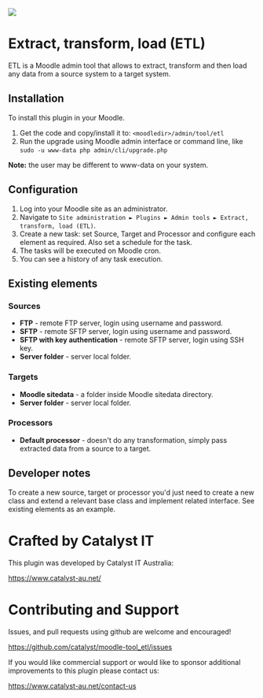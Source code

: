<a href="https://travis-ci.org/catalyst/moodle-tool_etl">
<img src="https://api.travis-ci.org/catalyst/moodle-tool_etl.svg?branch=master">
</a>

# Extract, transform, load (ETL)
ETL is a Moodle admin tool that allows to extract, transform and then load any data from a source system to a target system.

## Installation
To install this plugin in your Moodle.
1. Get the code and copy/install it to: `<moodledir>/admin/tool/etl`
2. Run the upgrade using Moodle admin interface or command line, like `sudo -u www-data php admin/cli/upgrade.php`

**Note:** the user may be different to www-data on your system.

## Configuration
1. Log into your Moodle site as an administrator.
2. Navigate to  `Site administration ► Plugins ► Admin tools ► Extract, transform, load (ETL)`.
3. Create a new task: set Source, Target and Processor and configure each element as required. Also set a schedule for the task.
4. The tasks will be executed on Moodle cron.
5. You can see a history of any task execution.

## Existing elements

### Sources
* **FTP** - remote FTP server, login using username and password.
* **SFTP** - remote SFTP server, login using username and password.
* **SFTP with key authentication** - remote SFTP server, login using SSH key.
* **Server folder** - server local folder.

### Targets
* **Moodle sitedata** - a folder inside Moodle sitedata directory.
* **Server folder** - server local folder.

### Processors
* **Default processor** - doesn't do any transformation, simply pass extracted data from a source to a target.

## Developer notes
To create a new source, target or processor you'd just need to create a new class and extend a relevant base class and implement related interface. See existing elements as an example.

# Crafted by Catalyst IT

This plugin was developed by Catalyst IT Australia:

https://www.catalyst-au.net/

# Contributing and Support

Issues, and pull requests using github are welcome and encouraged!

https://github.com/catalyst/moodle-tool_etl/issues

If you would like commercial support or would like to sponsor additional improvements
to this plugin please contact us:

https://www.catalyst-au.net/contact-us
